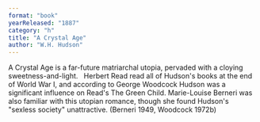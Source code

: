 ```yaml
---
format: "book"
yearReleased: "1887"
category: "h"
title: "A Crystal Age"
author: "W.H. Hudson"
---
```

A Crystal Age is a far-future matriarchal utopia,  pervaded with a cloying sweetness-and-light.
 
Herbert Read read all of Hudson's books at the end of  World War I, and according to George Woodcock Hudson was a significant influence  on Read's The Green Child. Marie-Louise Berneri was also familiar with  this utopian romance, though she found Hudson's "sexless society"  unattractive. (Berneri 1949, Woodcock 1972b)